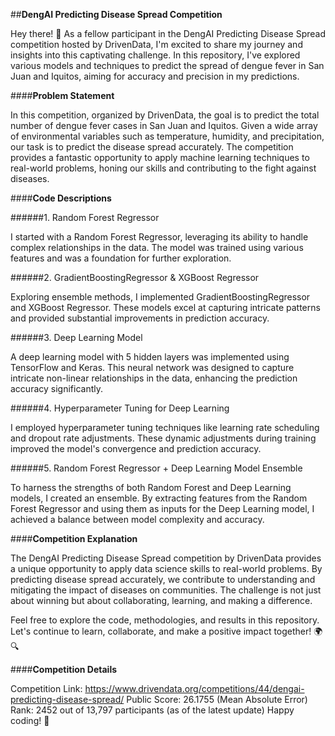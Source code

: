 ##**DengAI Predicting Disease Spread Competition**

Hey there! 👋 As a fellow participant in the DengAI Predicting Disease Spread competition hosted by DrivenData, I'm excited to share my journey and insights into this captivating challenge. In this repository, I've explored various models and techniques to predict the spread of dengue fever in San Juan and Iquitos, aiming for accuracy and precision in my predictions.

####**Problem Statement**

In this competition, organized by DrivenData, the goal is to predict the total number of dengue fever cases in San Juan and Iquitos. Given a wide array of environmental variables such as temperature, humidity, and precipitation, our task is to predict the disease spread accurately. The competition provides a fantastic opportunity to apply machine learning techniques to real-world problems, honing our skills and contributing to the fight against diseases.

####**Code Descriptions**


######1. Random Forest Regressor

I started with a Random Forest Regressor, leveraging its ability to handle complex relationships in the data. The model was trained using various features and was a foundation for further exploration.

######2. GradientBoostingRegressor & XGBoost Regressor

Exploring ensemble methods, I implemented GradientBoostingRegressor and XGBoost Regressor. These models excel at capturing intricate patterns and provided substantial improvements in prediction accuracy.

######3. Deep Learning Model

A deep learning model with 5 hidden layers was implemented using TensorFlow and Keras. This neural network was designed to capture intricate non-linear relationships in the data, enhancing the prediction accuracy significantly.

######4. Hyperparameter Tuning for Deep Learning

I employed hyperparameter tuning techniques like learning rate scheduling and dropout rate adjustments. These dynamic adjustments during training improved the model's convergence and prediction accuracy.

######5. Random Forest Regressor + Deep Learning Model Ensemble

To harness the strengths of both Random Forest and Deep Learning models, I created an ensemble. By extracting features from the Random Forest Regressor and using them as inputs for the Deep Learning model, I achieved a balance between model complexity and accuracy.

####**Competition Explanation**

The DengAI Predicting Disease Spread competition by DrivenData provides a unique opportunity to apply data science skills to real-world problems. By predicting disease spread accurately, we contribute to understanding and mitigating the impact of diseases on communities. The challenge is not just about winning but about collaborating, learning, and making a difference.

Feel free to explore the code, methodologies, and results in this repository. Let's continue to learn, collaborate, and make a positive impact together! 🌍🔍

####**Competition Details**

Competition Link: https://www.drivendata.org/competitions/44/dengai-predicting-disease-spread/
Public Score: 26.1755 (Mean Absolute Error)
Rank: 2452 out of 13,797 participants (as of the latest update)
Happy coding! 🚀

